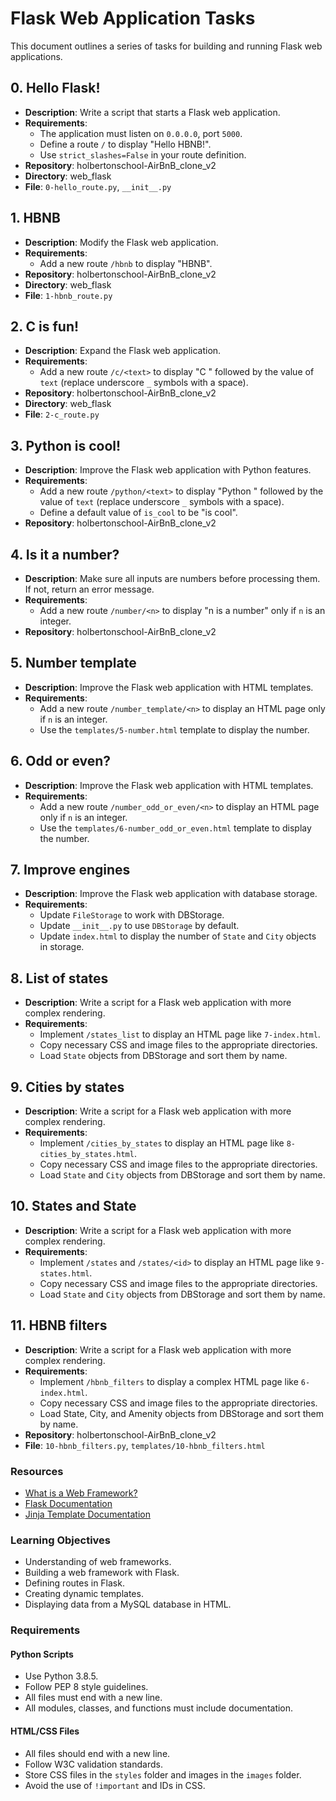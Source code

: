 # Flask Web Application Tasks

This document outlines a series of tasks for building and running Flask web applications.

## 0. Hello Flask!

- **Description**: Write a script that starts a Flask web application.
- **Requirements**:
  - The application must listen on `0.0.0.0`, port `5000`.
  - Define a route `/` to display "Hello HBNB!".
  - Use `strict_slashes=False` in your route definition.
- **Repository**: holbertonschool-AirBnB_clone_v2
- **Directory**: web_flask
- **File**: `0-hello_route.py`, `__init__.py`

## 1. HBNB

- **Description**: Modify the Flask web application.
- **Requirements**:
  - Add a new route `/hbnb` to display "HBNB".
- **Repository**: holbertonschool-AirBnB_clone_v2
- **Directory**: web_flask
- **File**: `1-hbnb_route.py`

## 2. C is fun!

- **Description**: Expand the Flask web application.
- **Requirements**:
  - Add a new route `/c/<text>` to display "C " followed by the value of `text` (replace underscore `_` symbols with a space).
- **Repository**: holbertonschool-AirBnB_clone_v2
- **Directory**: web_flask
- **File**: `2-c_route.py`

## 3. Python is cool!
- **Description**: Improve the Flask web application with Python features.
- **Requirements**:
  - Add a new route `/python/<text>` to display "Python " followed by the value of `text` (replace underscore `_` symbols with a space).
  - Define a default value of `is_cool` to be "is cool".
- **Repository**: holbertonschool-AirBnB_clone_v2

## 4. Is it a number?
- **Description**: Make sure all inputs are numbers before processing them. If not, return an error message.
- **Requirements**:
  - Add a new route `/number/<n>` to display "n is a number" only if `n` is an integer.
- **Repository**: holbertonschool-AirBnB_clone_v2

## 5. Number template
- **Description**: Improve the Flask web application with HTML templates.
- **Requirements**:
  - Add a new route `/number_template/<n>` to display an HTML page only if `n` is an integer.
  - Use the `templates/5-number.html` template to display the number.

## 6. Odd or even?
- **Description**: Improve the Flask web application with HTML templates.
- **Requirements**:
  - Add a new route `/number_odd_or_even/<n>` to display an HTML page only if `n` is an integer.
  - Use the `templates/6-number_odd_or_even.html` template to display the number.

## 7. Improve engines
- **Description**: Improve the Flask web application with database storage.
- **Requirements**:
  - Update `FileStorage` to work with DBStorage.
  - Update `__init__.py` to use `DBStorage` by default.
  - Update `index.html` to display the number of `State` and `City` objects in storage.

## 8. List of states
- **Description**: Write a script for a Flask web application with more complex rendering.
- **Requirements**:
  - Implement `/states_list` to display an HTML page like `7-index.html`.
  - Copy necessary CSS and image files to the appropriate directories.
  - Load `State` objects from DBStorage and sort them by name.

## 9. Cities by states
- **Description**: Write a script for a Flask web application with more complex rendering.
- **Requirements**:
  - Implement `/cities_by_states` to display an HTML page like `8-cities_by_states.html`.
  - Copy necessary CSS and image files to the appropriate directories.
  - Load `State` and `City` objects from DBStorage and sort them by name.

## 10. States and State
- **Description**: Write a script for a Flask web application with more complex rendering.
- **Requirements**:
  - Implement `/states` and `/states/<id>` to display an HTML page like `9-states.html`.
  - Copy necessary CSS and image files to the appropriate directories.
  - Load `State` and `City` objects from DBStorage and sort them by name.

## 11. HBNB filters

- **Description**: Write a script for a Flask web application with more complex rendering.
- **Requirements**:
  - Implement `/hbnb_filters` to display a complex HTML page like `6-index.html`.
  - Copy necessary CSS and image files to the appropriate directories.
  - Load State, City, and Amenity objects from DBStorage and sort them by name.
- **Repository**: holbertonschool-AirBnB_clone_v2
- **File**: `10-hbnb_filters.py`, `templates/10-hbnb_filters.html`

### Resources

- [What is a Web Framework?](#)
- [Flask Documentation](#)
- [Jinja Template Documentation](#)

### Learning Objectives

- Understanding of web frameworks.
- Building a web framework with Flask.
- Defining routes in Flask.
- Creating dynamic templates.
- Displaying data from a MySQL database in HTML.

### Requirements

#### Python Scripts

- Use Python 3.8.5.
- Follow PEP 8 style guidelines.
- All files must end with a new line.
- All modules, classes, and functions must include documentation.

#### HTML/CSS Files

- All files should end with a new line.
- Follow W3C validation standards.
- Store CSS files in the `styles` folder and images in the `images` folder.
- Avoid the use of `!important` and IDs in CSS.
